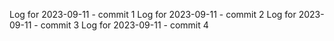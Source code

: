 Log for 2023-09-11 - commit 1
Log for 2023-09-11 - commit 2
Log for 2023-09-11 - commit 3
Log for 2023-09-11 - commit 4
